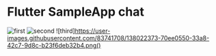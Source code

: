 # Flutter SampleApp chat
![first](https://user-images.githubusercontent.com/83741708/138022364-611fcaa9-cee2-4089-be0d-a8392ff05581.png)
![second](https://user-images.githubusercontent.com/83741708/138022369-234e4f7d-0456-4dae-a418-96623cc76822.png)
![third]https://user-images.githubusercontent.com/83741708/138022373-70ee0550-33a8-42c7-9d8c-b23f6deb32b4.png()
